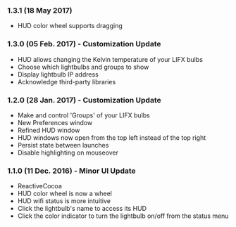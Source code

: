 ### 1.3.1 (18 May 2017)
* HUD color wheel supports dragging

### 1.3.0 (05 Feb. 2017) - Customization Update
* HUD allows changing the Kelvin temperature of your LIFX bulbs
* Choose which lightbulbs and groups to show
* Display lightbulb IP address
* Acknowledge third-party libraries

### 1.2.0 (28 Jan. 2017) - Customization Update
* Make and control 'Groups' of your LIFX bulbs
* New Preferences window
* Refined HUD window
* HUD windows now open from the top left instead of the top right
* Persist state between launches
* Disable highlighting on mouseover

### 1.1.0 (11 Dec. 2016) - Minor UI Update
* ReactiveCocoa
* HUD color wheel is now a wheel
* HUD wifi status is more intuitive
* Click the lightbulb's name to access its HUD
* Click the color indicator to turn the lightbulb on/off from the status menu
